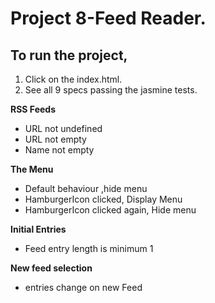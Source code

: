 # Project 8-Feed Reader.

## To run the project,
1. Click on the index.html. 
2. See all 9 specs passing the jasmine tests.

**RSS Feeds**
  * URL not undefined
  * URL not empty
  * Name not empty
  
**The Menu**
  * Default behaviour ,hide menu
  * HamburgerIcon clicked, Display Menu
  * HamburgerIcon clicked again, Hide menu
  
**Initial Entries**
  * Feed entry length is minimum 1
  
**New feed selection**
  * entries change on new Feed